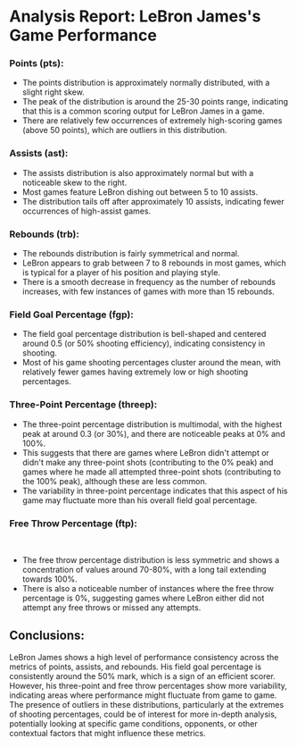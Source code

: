 # Analysis Report: LeBron James's Game Performance

### Points (pts):
- The points distribution is approximately normally distributed, with a slight right skew.
- The peak of the distribution is around the 25-30 points range, indicating that this is a common scoring output for LeBron James in a game.
- There are relatively few occurrences of extremely high-scoring games (above 50 points), which are outliers in this distribution.

### Assists (ast):

- The assists distribution is also approximately normal but with a noticeable skew to the right.
- Most games feature LeBron dishing out between 5 to 10 assists.
- The distribution tails off after approximately 10 assists, indicating fewer occurrences of high-assist games.

### Rebounds (trb):

- The rebounds distribution is fairly symmetrical and normal.
- LeBron appears to grab between 7 to 8 rebounds in most games, which is typical for a player of his position and playing style.
- There is a smooth decrease in frequency as the number of rebounds increases, with few instances of games with more than 15 rebounds.

### Field Goal Percentage (fgp):

- The field goal percentage distribution is bell-shaped and centered around 0.5 (or 50% shooting efficiency), indicating consistency in shooting.
- Most of his game shooting percentages cluster around the mean, with relatively fewer games having extremely low or high shooting percentages.

### Three-Point Percentage (threep):

- The three-point percentage distribution is multimodal, with the highest peak at around 0.3 (or 30%), and there are noticeable peaks at 0% and 100%.
- This suggests that there are games where LeBron didn't attempt or didn't make any three-point shots (contributing to the 0% peak) and games where he made all attempted three-point shots (contributing to the 100% peak), although these are less common.
- The variability in three-point percentage indicates that this aspect of his game may fluctuate more than his overall field goal percentage.

### Free Throw Percentage (ftp):
​
- The free throw percentage distribution is less symmetric and shows a concentration of values around 70-80%, with a long tail extending towards 100%.
- There is also a noticeable number of instances where the free throw percentage is 0%, suggesting games where LeBron either did not attempt any free throws or missed any attempts.

## Conclusions:
LeBron James shows a high level of performance consistency across the metrics of points, assists, and rebounds. His field goal percentage is consistently around the 50% mark, which is a sign of an efficient scorer. However, his three-point and free throw percentages show more variability, indicating areas where performance might fluctuate from game to game. The presence of outliers in these distributions, particularly at the extremes of shooting percentages, could be of interest for more in-depth analysis, potentially looking at specific game conditions, opponents, or other contextual factors that might influence these metrics.
